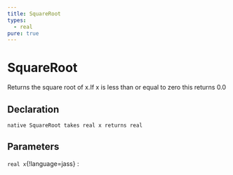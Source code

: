 ```yaml
---
title: SquareRoot
types:
  - real
pure: true
---
```


# SquareRoot
Returns the square root of x.If x is less than or equal to zero this returns 0.0

## Declaration

```jass
native SquareRoot takes real x returns real
```

## Parameters
`real x`{!language=jass}
: 
